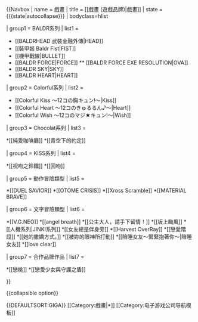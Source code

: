 {{Navbox
| name = 戲畫
| title = [[戲畫 (遊戲品牌)|戲畫]]
| state = {{{state|autocollapse}}}
| bodyclass=hlist

| group1 = BALDR系列
| list1 =
* [[BALDRHEAD 武裝金融外傳|HEAD]]
* [[裝甲姬 Baldr Fist|FIST]]
* [[機甲戰線|BULLET]]
* [[BALDR FORCE|FORCE]]
** [[BALDR FORCE EXE RESOLUTION|OVA]]
* [[BALDR SKY|SKY]]
* [[BALDR HEART|HEART]]

| group2 = Colorful系列
| list2 = 

* [[Colorful Kiss ～12コの胸キュン!～|Kiss]]
* [[Colorful Heart ～12コのきゅるるん♪～|Heart]]
* [[Colorful Wish ～12コのマジ★キュン!～|Wish]]

| group3 = Chocolat系列
| list3 =

*[[純愛咖啡廳]]
*[[青空下的約定]]

| group4 = KISS系列
| list4 =

*[[祝吻之鈴鐺]]
*[[回吻]]

| group5 = 動作冒險類型
| list5 = 

*[[DUEL SAVIOR]]
*[[OTOME CRISIS]]
*[[Xross Scramble]]
*[[MATERIAL BRAVE]]

| group6 = 文字冒險類型
| list6 =

*[[V.G.NEO]]
*[[angel breath]]
*[[公主大人，請手下留情！]]
*[[坂上颱風]]
*[[人機系列|JINKI系列]]
*[[女友總是伴身旁]]
*[[Harvest OverRay]]
*[[戀愛階段]]
*[[她的撒嬌方式。]]
*[[被妳的眼神所打動]]
*[[陪睡女友～緊緊抱著你～|陪睡女友]]
*[[love clear]]

| group7 = 合作品牌作品
| list7 =

*[[戀桃]]
*[[戀愛少女與守護之盾]]

}}<noinclude>

{{collapsible option}}

{{DEFAULTSORT:GIGA}}
[[Category:戲畫|*]]
[[Category:电子游戏公司导航模板]]
</noinclude>